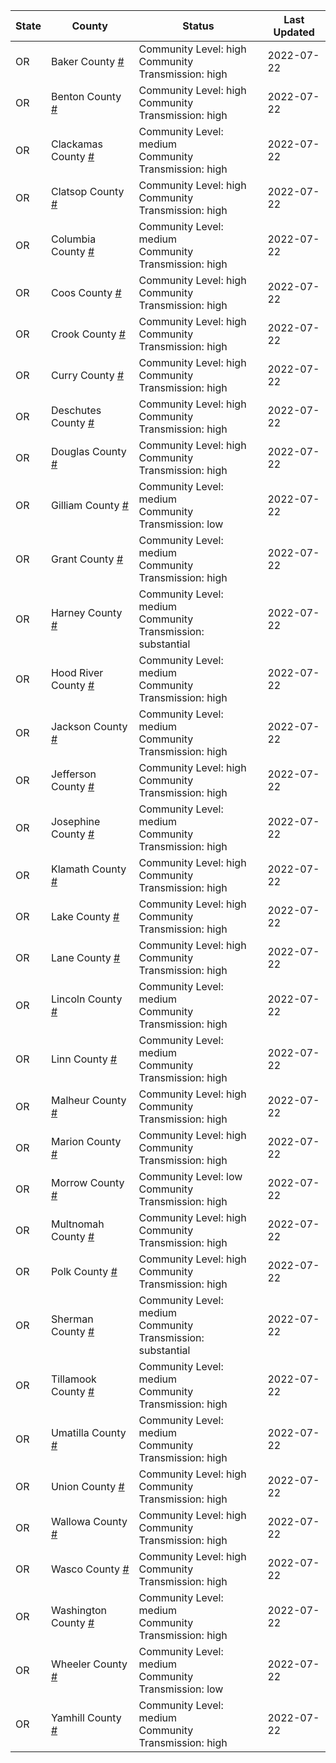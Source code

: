 State | County | Status | Last Updated
--- | --- | --- | --- 
OR | Baker County <a href="#baker_county">#</a> | <a name="baker_county"></a>Community Level: high<br/>Community Transmission: high | 2022-07-22
OR | Benton County <a href="#benton_county">#</a> | <a name="benton_county"></a>Community Level: high<br/>Community Transmission: high | 2022-07-22
OR | Clackamas County <a href="#clackamas_county">#</a> | <a name="clackamas_county"></a>Community Level: medium<br/>Community Transmission: high | 2022-07-22
OR | Clatsop County <a href="#clatsop_county">#</a> | <a name="clatsop_county"></a>Community Level: high<br/>Community Transmission: high | 2022-07-22
OR | Columbia County <a href="#columbia_county">#</a> | <a name="columbia_county"></a>Community Level: medium<br/>Community Transmission: high | 2022-07-22
OR | Coos County <a href="#coos_county">#</a> | <a name="coos_county"></a>Community Level: high<br/>Community Transmission: high | 2022-07-22
OR | Crook County <a href="#crook_county">#</a> | <a name="crook_county"></a>Community Level: high<br/>Community Transmission: high | 2022-07-22
OR | Curry County <a href="#curry_county">#</a> | <a name="curry_county"></a>Community Level: high<br/>Community Transmission: high | 2022-07-22
OR | Deschutes County <a href="#deschutes_county">#</a> | <a name="deschutes_county"></a>Community Level: high<br/>Community Transmission: high | 2022-07-22
OR | Douglas County <a href="#douglas_county">#</a> | <a name="douglas_county"></a>Community Level: high<br/>Community Transmission: high | 2022-07-22
OR | Gilliam County <a href="#gilliam_county">#</a> | <a name="gilliam_county"></a>Community Level: medium<br/>Community Transmission: low | 2022-07-22
OR | Grant County <a href="#grant_county">#</a> | <a name="grant_county"></a>Community Level: medium<br/>Community Transmission: high | 2022-07-22
OR | Harney County <a href="#harney_county">#</a> | <a name="harney_county"></a>Community Level: medium<br/>Community Transmission: substantial | 2022-07-22
OR | Hood River County <a href="#hood_river_county">#</a> | <a name="hood_river_county"></a>Community Level: medium<br/>Community Transmission: high | 2022-07-22
OR | Jackson County <a href="#jackson_county">#</a> | <a name="jackson_county"></a>Community Level: medium<br/>Community Transmission: high | 2022-07-22
OR | Jefferson County <a href="#jefferson_county">#</a> | <a name="jefferson_county"></a>Community Level: high<br/>Community Transmission: high | 2022-07-22
OR | Josephine County <a href="#josephine_county">#</a> | <a name="josephine_county"></a>Community Level: medium<br/>Community Transmission: high | 2022-07-22
OR | Klamath County <a href="#klamath_county">#</a> | <a name="klamath_county"></a>Community Level: high<br/>Community Transmission: high | 2022-07-22
OR | Lake County <a href="#lake_county">#</a> | <a name="lake_county"></a>Community Level: high<br/>Community Transmission: high | 2022-07-22
OR | Lane County <a href="#lane_county">#</a> | <a name="lane_county"></a>Community Level: high<br/>Community Transmission: high | 2022-07-22
OR | Lincoln County <a href="#lincoln_county">#</a> | <a name="lincoln_county"></a>Community Level: medium<br/>Community Transmission: high | 2022-07-22
OR | Linn County <a href="#linn_county">#</a> | <a name="linn_county"></a>Community Level: medium<br/>Community Transmission: high | 2022-07-22
OR | Malheur County <a href="#malheur_county">#</a> | <a name="malheur_county"></a>Community Level: high<br/>Community Transmission: high | 2022-07-22
OR | Marion County <a href="#marion_county">#</a> | <a name="marion_county"></a>Community Level: high<br/>Community Transmission: high | 2022-07-22
OR | Morrow County <a href="#morrow_county">#</a> | <a name="morrow_county"></a>Community Level: low<br/>Community Transmission: high | 2022-07-22
OR | Multnomah County <a href="#multnomah_county">#</a> | <a name="multnomah_county"></a>Community Level: high<br/>Community Transmission: high | 2022-07-22
OR | Polk County <a href="#polk_county">#</a> | <a name="polk_county"></a>Community Level: high<br/>Community Transmission: high | 2022-07-22
OR | Sherman County <a href="#sherman_county">#</a> | <a name="sherman_county"></a>Community Level: medium<br/>Community Transmission: substantial | 2022-07-22
OR | Tillamook County <a href="#tillamook_county">#</a> | <a name="tillamook_county"></a>Community Level: medium<br/>Community Transmission: high | 2022-07-22
OR | Umatilla County <a href="#umatilla_county">#</a> | <a name="umatilla_county"></a>Community Level: medium<br/>Community Transmission: high | 2022-07-22
OR | Union County <a href="#union_county">#</a> | <a name="union_county"></a>Community Level: high<br/>Community Transmission: high | 2022-07-22
OR | Wallowa County <a href="#wallowa_county">#</a> | <a name="wallowa_county"></a>Community Level: high<br/>Community Transmission: high | 2022-07-22
OR | Wasco County <a href="#wasco_county">#</a> | <a name="wasco_county"></a>Community Level: high<br/>Community Transmission: high | 2022-07-22
OR | Washington County <a href="#washington_county">#</a> | <a name="washington_county"></a>Community Level: medium<br/>Community Transmission: high | 2022-07-22
OR | Wheeler County <a href="#wheeler_county">#</a> | <a name="wheeler_county"></a>Community Level: medium<br/>Community Transmission: low | 2022-07-22
OR | Yamhill County <a href="#yamhill_county">#</a> | <a name="yamhill_county"></a>Community Level: medium<br/>Community Transmission: high | 2022-07-22
